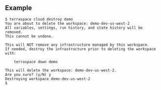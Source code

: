 ## Example

    $ terraspace cloud destroy demo
    You are about to delete the workspace: demo-dev-us-west-2
    All variables, settings, run history, and state history will be removed.
    This cannot be undone.

    This will NOT remove any infrastructure managed by this workspace.
    If needed, destroy the infrastructure prior to deleting the workspace with:

        terraspace down demo

    This will delete the workspace: demo-dev-us-west-2.
    Are you sure? (y/N) y
    Destroying workspace demo-dev-us-west-2
    $